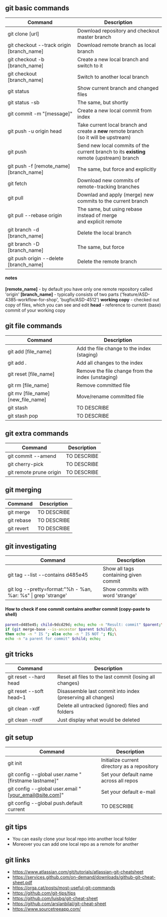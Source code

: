 ## git basic commands ##

Command | Description
--- | ---
git clone [url] | Download repository and checkout master branch
git checkout --track origin [branch_name] | Download remote branch as local branch
git checkout -b [branch_name] | Create a new local branch and switch to it
git checkout [branch_name] | Switch to another local branch
git status | Show current branch and changed files
git status -sb | The same, but shortly
git commit -m "[message]" | Create a new local commit from index
git push -u origin head | Take current local branch and create a **new** remote branch <br> (so it will be upstream)
git push | Send new local commits of the current branch to its **existing** <br> remote (upstream) branch
git push -f [remote_name] [branch_name] | The same, but force and explicitly
git fetch | Download new commits of remote-tracking branches
git pull | Downlad and apply (merge) new commits to the current branch
git pull --rebase origin | The same, but using rebase instead of merge <br> and explicit remote
git branch -d [branch_name] | Delete the local branch
git branch -D [branch_name] | The same, but force
git push origin --delete [branch_name] | Delete the remote branch


#### notes ####
**[remote_name]** - by default you have only one remote repository called 'origin'
**[branch_name]** - typically consists of two parts ('feature/ASD-4385-workflow-for-shop', 'bugfix/ASD-4512')
**working copy** - checked out copy of files, which you can see and edit
**head**  - reference to current (base) commit of your working copy


## git file commands ##

Command | Description
--- | ---
git add [file_name] | Add the file change to the index (staging)
git add . | Add all changes to the index
git reset [file_name] | Remove the file change from the index (unstaging)
git rm [file_name] | Remove committed file
git mv [file_name] [new_file_name] | Move/rename committed file
git stash | TO DESCRIBE
git stash pop | TO DESCRIBE


## git extra commands ##

Command | Description
--- | ---
git commit --amend | TO DESCRIBE
git cherry-pick | TO DESCRIBE
git remote prune origin | TO DESCRIBE


## git merging ##
Command | Description
--- | ---
git merge | TO DESCRIBE
git rebase | TO DESCRIBE
git revert | TO DESCRIBE


## git investigating ##

Command | Description
--- | ---
git tag --list --contains d485e45 | Show all tags containing given commit
git log --pretty=format:"%h - %an, %ar: %s" \| grep 'strange' | Show commits with word 'strange'


#### How to check if one commit contains another commit (copy-paste to shell) ####
```bash
parent=d485e45; child=9dcd29d; echo; echo -n "Result: commit" $parent;\
if (git merge-base --is-ancestor $parent $child);\
then echo -n " IS "; else echo -n " IS NOT "; fi;\
echo -n "a parent for commit" $child; echo;
```


## git tricks ##

Command | Description
--- | ---
git reset --hard head | Reset all files to the last commit (losing all changes)
git reset --soft head~1 | Disassemble last commit into index (preserving all changes)
git clean -xdf | Delete all untracked (ignored) files and folders
git clean -nxdf | Just display what would be deleted


## git setup ##

Command | Description
--- | ---
git init | Initialize current directory as a repository
git config --global user.name "[firstname lastname]" | Set your default name across all repos
git config --global user.email "[your_email@site.com]" | Set your default e-mail
git config --global push.default current | TO DESCRIBE


## git tips ##
* You can easily clone your local repo into another local folder
* Moreover you can add one local repo as a remote for another


## git links ##
* https://www.atlassian.com/git/tutorials/atlassian-git-cheatsheet
* https://services.github.com/on-demand/downloads/github-git-cheat-sheet.pdf
* https://orga.cat/posts/most-useful-git-commands
* https://github.com/git-tips/tips
* https://github.com/luisbg/git-cheat-sheet
* https://github.com/arslanbilal/git-cheat-sheet
* https://www.sourcetreeapp.com/
